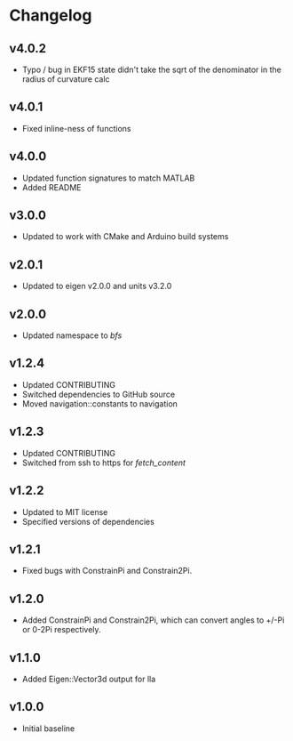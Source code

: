 # Changelog

## v4.0.2
- Typo / bug in EKF15 state didn't take the sqrt of the denominator in the radius of curvature calc

## v4.0.1
- Fixed inline-ness of functions

## v4.0.0
- Updated function signatures to match MATLAB
- Added README

## v3.0.0
- Updated to work with CMake and Arduino build systems

## v2.0.1
- Updated to eigen v2.0.0 and units v3.2.0

## v2.0.0
- Updated namespace to *bfs*

## v1.2.4
- Updated CONTRIBUTING
- Switched dependencies to GitHub source
- Moved navigation::constants to navigation

## v1.2.3
- Updated CONTRIBUTING
- Switched from ssh to https for *fetch_content*

## v1.2.2
- Updated to MIT license
- Specified versions of dependencies

## v1.2.1
- Fixed bugs with ConstrainPi and Constrain2Pi.

## v1.2.0
- Added ConstrainPi and Constrain2Pi, which can convert angles to +/-Pi or 0-2Pi respectively.

## v1.1.0

- Added Eigen::Vector3d output for lla

## v1.0.0

- Initial baseline
